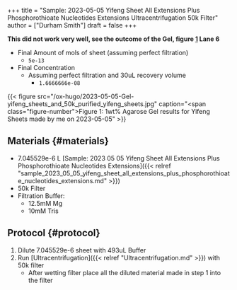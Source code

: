 +++
title = "Sample: 2023-05-05 Yifeng Sheet All Extensions Plus Phosphorothioate Nucleotides Extensions Ultracentrifugation 50k Filter"
author = ["Durham Smith"]
draft = false
+++

**This did not work very well, see the outcome of the Gel, figure [1](#figure--fig:gel-results) Lane 6**

-   Final Amount of mols of sheet (assuming perfect filtration)
    -   `5e-13`
-   Final Concentration
    -   Assuming perfect filtration and 30uL recovery volume
        -   `1.6666666e-08`

<a id="figure--fig:gel-results"></a>

{{< figure src="/ox-hugo/2023-05-05-Gel-yifeng_sheets_and_50k_purified_yifeng_sheets.jpg" caption="<span class=\"figure-number\">Figure 1: </span>1wt% Agarose Gel results for Yifeng Sheets made by me on 2023-05-05" >}}


## Materials {#materials}

-   7.045529e-6 L [Sample: 2023 05 05 Yifeng Sheet All Extensions Plus Phosphorothioate Nucleotides Extensions]({{< relref "sample_2023_05_05_yifeng_sheet_all_extensions_plus_phosphorothioate_nucleotides_extensions.md" >}})
-   50k Filter
-   Filtration Buffer:
    -   12.5mM Mg
    -   10mM Tris


## Protocol {#protocol}

1.  Dilute 7.045529e-6 sheet with 493uL Buffer
2.  Run [Ultracentrifugation]({{< relref "Ultracentrifugation.md" >}}) with 50k filter
    -   After wetting filter place all the diluted material made in step 1 into the filter
